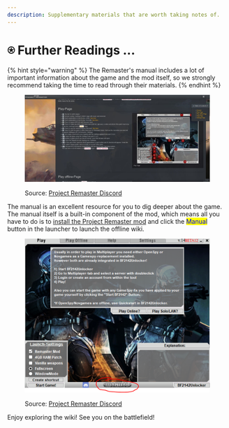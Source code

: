 ```yaml
---
description: Supplementary materials that are worth taking notes of.
---
```


# ⍟ Further Readings ...

{% hint style="warning" %}
The Remaster's manual includes a lot of important information about the game and the mod itself, so we strongly recommend taking the time to read through their materials.
{% endhint %}

<figure><img src="../.gitbook/assets/WhatsApp Image 2022-12-12 at 1.48.18 AM.jpeg" alt=""><figcaption><p>Source: <a href="https://discord.gg/nVdDkgA">Project Remaster Discord</a></p></figcaption></figure>

The manual is an excellent resource for you to dig deeper about the game. The manual itself is a built-in component of the mod, which means all you have to do is to [install the Project Remaster mod](download-and-install-remaster-mod.md) and click the <mark style="color:blue;">Manual</mark> button in the launcher to launch the offline wiki.



<figure><img src="../.gitbook/assets/efwewewefw.PNG" alt=""><figcaption><p>Source: <a href="https://discord.gg/nVdDkgA">Project Remaster Discord</a></p></figcaption></figure>

Enjoy exploring the wiki! See you on the battlefield!

